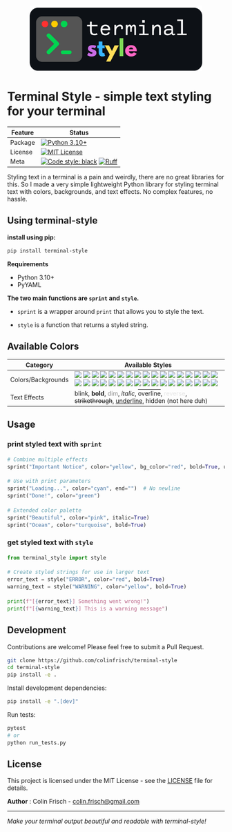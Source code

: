 <p align="center">
  <img src="resources/banner.png" width="400" alt="logo">
</p>

# Terminal Style - simple text styling for your terminal

| Feature | Status |
|---------|--------|
| Package | [![Python 3.10+](https://img.shields.io/badge/python-3.10+-blue.svg)](https://www.python.org/downloads/) |
| License | [![MIT License](https://img.shields.io/badge/license-MIT-green.svg)](LICENSE) |
| Meta | [![Code style: black](https://img.shields.io/badge/code%20style-black-000000.svg)](https://github.com/psf/black) [![Ruff](https://img.shields.io/badge/Ruff-v0.0.292-purple.svg)](https://github.com/charliermarsh/ruff) |

Styling text in a terminal is a pain and weirdly, there are no great libraries for this. So I made a very simple lightweight Python library for styling terminal text with colors, backgrounds, and text effects. No complex features, no hassle.

## Using terminal-style

**install using pip:**
```bash
pip install terminal-style
```
**Requirements**

- Python 3.10+
- PyYAML


**The two main functions are `sprint` and `style`.**

- `sprint` is a wrapper around `print` that allows you to style the text.

- `style` is a function that returns a styled string.


## Available Colors

| Category | Available Styles |
|----------|-----------------|
| Colors/Backgrounds | ![](https://placehold.co/15x15/000000/000000.png) ![](https://placehold.co/15x15/0000FF/0000FF.png) ![](https://placehold.co/15x15/808080/808080.png) ![](https://placehold.co/15x15/0088FF/0088FF.png) ![](https://placehold.co/15x15/00FFFF/00FFFF.png) ![](https://placehold.co/15x15/00FF00/00FF00.png) ![](https://placehold.co/15x15/FF00FF/FF00FF.png) ![](https://placehold.co/15x15/FF0000/FF0000.png) ![](https://placehold.co/15x15/FFFFFF/FFFFFF.png) ![](https://placehold.co/15x15/FFFF00/FFFF00.png) ![](https://placehold.co/15x15/008800/008800.png) ![](https://placehold.co/15x15/A52A2A/A52A2A.png) ![](https://placehold.co/15x15/FF7F50/FF7F50.png) ![](https://placehold.co/15x15/DC143C/DC143C.png) ![](https://placehold.co/15x15/FF1493/FF1493.png) ![](https://placehold.co/15x15/228B22/228B22.png) ![](https://placehold.co/15x15/FFD700/FFD700.png) ![](https://placehold.co/15x15/4B0082/4B0082.png) ![](https://placehold.co/15x15/F0E68C/F0E68C.png) ![](https://placehold.co/15x15/E6E6FA/E6E6FA.png) ![](https://placehold.co/15x15/FFB6C1/FFB6C1.png) ![](https://placehold.co/15x15/800000/800000.png) ![](https://placehold.co/15x15/98FF98/98FF98.png) ![](https://placehold.co/15x15/000080/000080.png) ![](https://placehold.co/15x15/808000/808000.png) ![](https://placehold.co/15x15/FFA500/FFA500.png) ![](https://placehold.co/15x15/FFDAB9/FFDAB9.png) ![](https://placehold.co/15x15/FFC0CB/FFC0CB.png) ![](https://placehold.co/15x15/FA8072/FA8072.png) ![](https://placehold.co/15x15/C0C0C0/C0C0C0.png) ![](https://placehold.co/15x15/87CEEB/87CEEB.png) ![](https://placehold.co/15x15/008080/008080.png) ![](https://placehold.co/15x15/40E0D0/40E0D0.png) ![](https://placehold.co/15x15/EE82EE/EE82EE.png) |
| Text Effects | <blink>blink</blink>, **bold**, <span style="opacity:0.5">dim</span>, *italic*, <span style="text-decoration:overline">overline</span>, <span style="filter:invert(100%)">reverse</span>, ~~strikethrough~~, <u>underline</u>, hidden (not here duh) |

## Usage

### print styled text with `sprint`

```python
# Combine multiple effects
sprint("Important Notice", color="yellow", bg_color="red", bold=True, underline=True)

# Use with print parameters
sprint("Loading...", color="cyan", end="")  # No newline
sprint("Done!", color="green")

# Extended color palette
sprint("Beautiful", color="pink", italic=True)
sprint("Ocean", color="turquoise", bold=True)
```

### get styled text with `style`
```python
from terminal_style import style

# Create styled strings for use in larger text
error_text = style("ERROR", color="red", bold=True)
warning_text = style("WARNING", color="yellow", bold=True)

print(f"[{error_text}] Something went wrong!")
print(f"[{warning_text}] This is a warning message")
```

## Development

Contributions are welcome! Please feel free to submit a Pull Request.

```bash
git clone https://github.com/colinfrisch/terminal-style
cd terminal-style
pip install -e .
```

Install development dependencies:
```bash
pip install -e ".[dev]"
```

Run tests:
```bash
pytest
# or
python run_tests.py
```

## License

This project is licensed under the MIT License - see the [LICENSE](LICENSE) file for details.

**Author** : Colin Frisch - [colin.frisch@gmail.com](mailto:colin.frisch@gmail.com)

---

*Make your terminal output beautiful and readable with terminal-style!*
